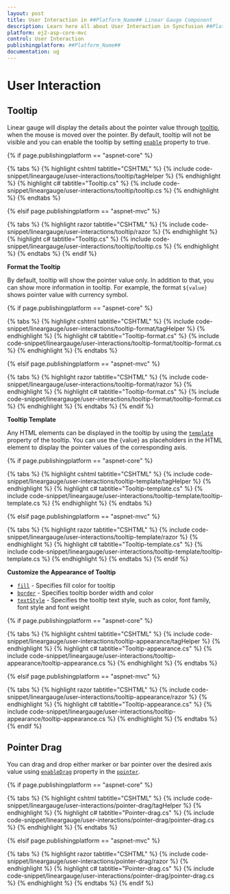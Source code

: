 ```yaml
---
layout: post
title: User Interaction in ##Platform_Name## Linear Gauge Component
description: Learn here all about User Interaction in Syncfusion ##Platform_Name## Linear Gauge component and more.
platform: ej2-asp-core-mvc
control: User Interaction
publishingplatform: ##Platform_Name##
documentation: ug
---
```


# User Interaction

## Tooltip

<!-- markdownlint-disable MD036 -->

Linear gauge will display the details about the pointer value through [tooltip](https://help.syncfusion.com/cr/cref_files/aspnetcore-js2/Syncfusion.EJ2~Syncfusion.EJ2.LinearGauge.LinearGaugeTooltipSettings.html), when the mouse is moved over the pointer. By default, tooltip will not be visible and you can enable the tooltip by setting [`enable`](https://help.syncfusion.com/cr/cref_files/aspnetcore-js2/Syncfusion.EJ2~Syncfusion.EJ2.LinearGauge.LinearGaugeTooltipSettings~Enable.html) property to true.

{% if page.publishingplatform == "aspnet-core" %}

{% tabs %}
{% highlight cshtml tabtitle="CSHTML" %}
{% include code-snippet/lineargauge/user-interactions/tooltip/tagHelper %}
{% endhighlight %}
{% highlight c# tabtitle="Tooltip.cs" %}
{% include code-snippet/lineargauge/user-interactions/tooltip/tooltip.cs %}
{% endhighlight %}
{% endtabs %}

{% elsif page.publishingplatform == "aspnet-mvc" %}

{% tabs %}
{% highlight razor tabtitle="CSHTML" %}
{% include code-snippet/lineargauge/user-interactions/tooltip/razor %}
{% endhighlight %}
{% highlight c# tabtitle="Tooltip.cs" %}
{% include code-snippet/lineargauge/user-interactions/tooltip/tooltip.cs %}
{% endhighlight %}
{% endtabs %}
{% endif %}



<!-- markdownlint-disable MD013 -->

**Format the Tooltip**

<!-- markdownlint-disable MD013 -->

By default, tooltip will show the pointer value only. In addition to that, you can show more information in tooltip. For example, the format `${value}` shows pointer value with currency symbol.

{% if page.publishingplatform == "aspnet-core" %}

{% tabs %}
{% highlight cshtml tabtitle="CSHTML" %}
{% include code-snippet/lineargauge/user-interactions/tooltip-format/tagHelper %}
{% endhighlight %}
{% highlight c# tabtitle="Tooltip-format.cs" %}
{% include code-snippet/lineargauge/user-interactions/tooltip-format/tooltip-format.cs %}
{% endhighlight %}
{% endtabs %}

{% elsif page.publishingplatform == "aspnet-mvc" %}

{% tabs %}
{% highlight razor tabtitle="CSHTML" %}
{% include code-snippet/lineargauge/user-interactions/tooltip-format/razor %}
{% endhighlight %}
{% highlight c# tabtitle="Tooltip-format.cs" %}
{% include code-snippet/lineargauge/user-interactions/tooltip-format/tooltip-format.cs %}
{% endhighlight %}
{% endtabs %}
{% endif %}



**Tooltip Template**

Any HTML elements can be displayed in the tooltip by using the [`template`](https://help.syncfusion.com/cr/cref_files/aspnetcore-js2/Syncfusion.EJ2~Syncfusion.EJ2.LinearGauge.LinearGaugeTooltipSettings~Template.html) property of the tooltip. You can use the {value} as placeholders in the HTML element to display the pointer values of the corresponding axis.

{% if page.publishingplatform == "aspnet-core" %}

{% tabs %}
{% highlight cshtml tabtitle="CSHTML" %}
{% include code-snippet/lineargauge/user-interactions/tooltip-template/tagHelper %}
{% endhighlight %}
{% highlight c# tabtitle="Tooltip-template.cs" %}
{% include code-snippet/lineargauge/user-interactions/tooltip-template/tooltip-template.cs %}
{% endhighlight %}
{% endtabs %}

{% elsif page.publishingplatform == "aspnet-mvc" %}

{% tabs %}
{% highlight razor tabtitle="CSHTML" %}
{% include code-snippet/lineargauge/user-interactions/tooltip-template/razor %}
{% endhighlight %}
{% highlight c# tabtitle="Tooltip-template.cs" %}
{% include code-snippet/lineargauge/user-interactions/tooltip-template/tooltip-template.cs %}
{% endhighlight %}
{% endtabs %}
{% endif %}



**Customize the Appearance of Tooltip**

* [`fill`](https://help.syncfusion.com/cr/cref_files/aspnetcore-js2/Syncfusion.EJ2~Syncfusion.EJ2.LinearGauge.LinearGaugeTooltipSettings~Fill.html) - Specifies fill color for tooltip
* [`border`](https://help.syncfusion.com/cr/cref_files/aspnetcore-js2/Syncfusion.EJ2~Syncfusion.EJ2.LinearGauge.LinearGaugeTooltipSettings~Border.html) - Specifies tooltip border width and color
* [`textStyle`](https://help.syncfusion.com/cr/cref_files/aspnetcore-js2/Syncfusion.EJ2~Syncfusion.EJ2.LinearGauge.LinearGaugeTooltipSettings~TextStyle.html) - Specifies the tooltip text style, such as color, font family, font style and font weight

{% if page.publishingplatform == "aspnet-core" %}

{% tabs %}
{% highlight cshtml tabtitle="CSHTML" %}
{% include code-snippet/lineargauge/user-interactions/tooltip-appearance/tagHelper %}
{% endhighlight %}
{% highlight c# tabtitle="Tooltip-appearance.cs" %}
{% include code-snippet/lineargauge/user-interactions/tooltip-appearance/tooltip-appearance.cs %}
{% endhighlight %}
{% endtabs %}

{% elsif page.publishingplatform == "aspnet-mvc" %}

{% tabs %}
{% highlight razor tabtitle="CSHTML" %}
{% include code-snippet/lineargauge/user-interactions/tooltip-appearance/razor %}
{% endhighlight %}
{% highlight c# tabtitle="Tooltip-appearance.cs" %}
{% include code-snippet/lineargauge/user-interactions/tooltip-appearance/tooltip-appearance.cs %}
{% endhighlight %}
{% endtabs %}
{% endif %}



## Pointer Drag

You can drag and drop either marker or bar pointer over the desired axis value using [`enableDrag`](https://help.syncfusion.com/cr/cref_files/aspnetcore-js2/Syncfusion.EJ2~Syncfusion.EJ2.LinearGauge.LinearGaugePointer~EnableDrag.html) property in the [`pointer`](https://help.syncfusion.com/cr/cref_files/aspnetcore-js2/Syncfusion.EJ2~Syncfusion.EJ2.LinearGauge.LinearGaugePointer.html).

{% if page.publishingplatform == "aspnet-core" %}

{% tabs %}
{% highlight cshtml tabtitle="CSHTML" %}
{% include code-snippet/lineargauge/user-interactions/pointer-drag/tagHelper %}
{% endhighlight %}
{% highlight c# tabtitle="Pointer-drag.cs" %}
{% include code-snippet/lineargauge/user-interactions/pointer-drag/pointer-drag.cs %}
{% endhighlight %}
{% endtabs %}

{% elsif page.publishingplatform == "aspnet-mvc" %}

{% tabs %}
{% highlight razor tabtitle="CSHTML" %}
{% include code-snippet/lineargauge/user-interactions/pointer-drag/razor %}
{% endhighlight %}
{% highlight c# tabtitle="Pointer-drag.cs" %}
{% include code-snippet/lineargauge/user-interactions/pointer-drag/pointer-drag.cs %}
{% endhighlight %}
{% endtabs %}
{% endif %}

